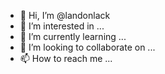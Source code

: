 - 👋 Hi, I’m @landonlack
- 👀 I’m interested in ...
- 🌱 I’m currently learning ...
- 💞️ I’m looking to collaborate on ...
- 📫 How to reach me ...

<!---
landonlack/landonlack is a ✨ special ✨ repository because its `README.md` (this file) appears on your GitHub profile.
You can click the Preview link to take a look at your changes.
--->
